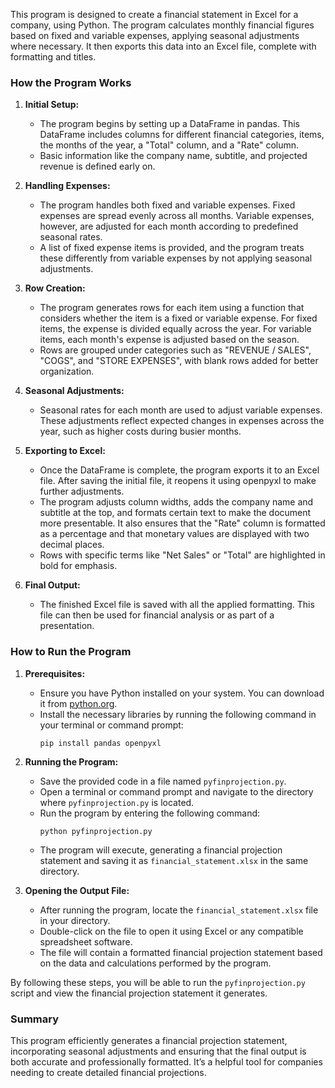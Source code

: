 This program is designed to create a financial statement in Excel for a company, using Python. The program calculates monthly financial figures based on fixed and variable expenses, applying seasonal adjustments where necessary. It then exports this data into an Excel file, complete with formatting and titles.

### How the Program Works

1. **Initial Setup:**
   - The program begins by setting up a DataFrame in pandas. This DataFrame includes columns for different financial categories, items, the months of the year, a "Total" column, and a "Rate" column.
   - Basic information like the company name, subtitle, and projected revenue is defined early on.

2. **Handling Expenses:**
   - The program handles both fixed and variable expenses. Fixed expenses are spread evenly across all months. Variable expenses, however, are adjusted for each month according to predefined seasonal rates.
   - A list of fixed expense items is provided, and the program treats these differently from variable expenses by not applying seasonal adjustments.

3. **Row Creation:**
   - The program generates rows for each item using a function that considers whether the item is a fixed or variable expense. For fixed items, the expense is divided equally across the year. For variable items, each month's expense is adjusted based on the season.
   - Rows are grouped under categories such as "REVENUE / SALES", "COGS", and "STORE EXPENSES", with blank rows added for better organization.

4. **Seasonal Adjustments:**
   - Seasonal rates for each month are used to adjust variable expenses. These adjustments reflect expected changes in expenses across the year, such as higher costs during busier months.

5. **Exporting to Excel:**
   - Once the DataFrame is complete, the program exports it to an Excel file. After saving the initial file, it reopens it using openpyxl to make further adjustments.
   - The program adjusts column widths, adds the company name and subtitle at the top, and formats certain text to make the document more presentable. It also ensures that the "Rate" column is formatted as a percentage and that monetary values are displayed with two decimal places.
   - Rows with specific terms like "Net Sales" or "Total" are highlighted in bold for emphasis.

6. **Final Output:**
   - The finished Excel file is saved with all the applied formatting. This file can then be used for financial analysis or as part of a presentation.

### How to Run the Program

1. **Prerequisites:**
   - Ensure you have Python installed on your system. You can download it from [python.org](https://www.python.org/downloads/).
   - Install the necessary libraries by running the following command in your terminal or command prompt:
     ```
     pip install pandas openpyxl
     ```

2. **Running the Program:**
   - Save the provided code in a file named `pyfinprojection.py`.
   - Open a terminal or command prompt and navigate to the directory where `pyfinprojection.py` is located.
   - Run the program by entering the following command:
     ```
     python pyfinprojection.py
     ```
   - The program will execute, generating a financial projection statement and saving it as `financial_statement.xlsx` in the same directory.

3. **Opening the Output File:**
   - After running the program, locate the `financial_statement.xlsx` file in your directory.
   - Double-click on the file to open it using Excel or any compatible spreadsheet software.
   - The file will contain a formatted financial projection statement based on the data and calculations performed by the program.

By following these steps, you will be able to run the `pyfinprojection.py` script and view the financial projection statement it generates.

### Summary

This program efficiently generates a financial projection statement, incorporating seasonal adjustments and ensuring that the final output is both accurate and professionally formatted. It’s a helpful tool for companies needing to create detailed financial projections.